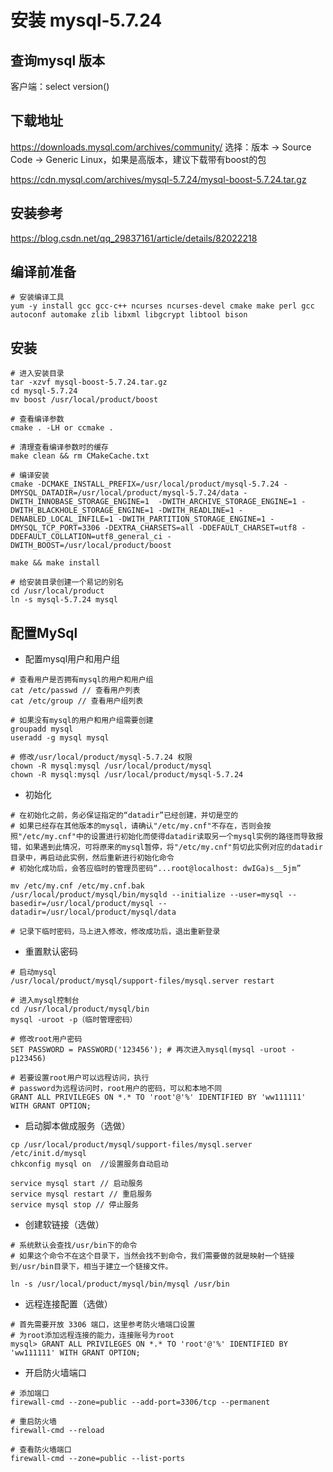 # 安装 mysql-5.7.24

## 查询mysql 版本
客户端：select version()

## 下载地址
https://downloads.mysql.com/archives/community/
选择：版本 -> Source Code -> Generic Linux，如果是高版本，建议下载带有boost的包

https://cdn.mysql.com/archives/mysql-5.7.24/mysql-boost-5.7.24.tar.gz

## 安装参考
https://blog.csdn.net/qq_29837161/article/details/82022218


## 编译前准备
```
# 安装编译工具
yum -y install gcc gcc-c++ ncurses ncurses-devel cmake make perl gcc autoconf automake zlib libxml libgcrypt libtool bison

```

## 安装

```
# 进入安装目录
tar -xzvf mysql-boost-5.7.24.tar.gz
cd mysql-5.7.24
mv boost /usr/local/product/boost

# 查看编译参数
cmake . -LH or ccmake . 

# 清理查看编译参数时的缓存
make clean && rm CMakeCache.txt

# 编译安装
cmake -DCMAKE_INSTALL_PREFIX=/usr/local/product/mysql-5.7.24 -DMYSQL_DATADIR=/usr/local/product/mysql-5.7.24/data -DWITH_INNOBASE_STORAGE_ENGINE=1  -DWITH_ARCHIVE_STORAGE_ENGINE=1 -DWITH_BLACKHOLE_STORAGE_ENGINE=1 -DWITH_READLINE=1 -DENABLED_LOCAL_INFILE=1 -DWITH_PARTITION_STORAGE_ENGINE=1 -DMYSQL_TCP_PORT=3306 -DEXTRA_CHARSETS=all -DDEFAULT_CHARSET=utf8 -DDEFAULT_COLLATION=utf8_general_ci -DWITH_BOOST=/usr/local/product/boost

make && make install

# 给安装目录创建一个易记的别名
cd /usr/local/product
ln -s mysql-5.7.24 mysql

```

## 配置MySql

- 配置mysql用户和用户组
```
# 查看用户是否拥有mysql的用户和用户组
cat /etc/passwd // 查看用户列表
cat /etc/group // 查看用户组列表

# 如果没有mysql的用户和用户组需要创建
groupadd mysql
useradd -g mysql mysql

# 修改/usr/local/product/mysql-5.7.24 权限
chown -R mysql:mysql /usr/local/product/mysql
chown -R mysql:mysql /usr/local/product/mysql-5.7.24
```

- 初始化
```
# 在初始化之前，务必保证指定的“datadir”已经创建，并切是空的
# 如果已经存在其他版本的mysql，请确认"/etc/my.cnf"不存在，否则会按照"/etc/my.cnf"中的设置进行初始化而使得datadir读取另一个mysql实例的路径而导致报错，如果遇到此情况，可将原来的mysql暂停，将"/etc/my.cnf"剪切此实例对应的datadir目录中，再启动此实例，然后重新进行初始化命令
# 初始化成功后，会答应临时的管理员密码“...root@localhost: dwIGa)s__5jm”

mv /etc/my.cnf /etc/my.cnf.bak
/usr/local/product/mysql/bin/mysqld --initialize --user=mysql --basedir=/usr/local/product/mysql --datadir=/usr/local/product/mysql/data

# 记录下临时密码，马上进入修改，修改成功后，退出重新登录
```

- 重置默认密码
```
# 启动mysql
/usr/local/product/mysql/support-files/mysql.server restart

# 进入mysql控制台
cd /usr/local/product/mysql/bin
mysql -uroot -p（临时管理密码）

# 修改root用户密码
SET PASSWORD = PASSWORD('123456'); # 再次进入mysql(mysql -uroot -p123456)

# 若要设置root用户可以远程访问，执行
# password为远程访问时，root用户的密码，可以和本地不同
GRANT ALL PRIVILEGES ON *.* TO 'root'@'%' IDENTIFIED BY 'ww111111' WITH GRANT OPTION;
```


- 启动脚本做成服务（选做）
```
cp /usr/local/product/mysql/support-files/mysql.server /etc/init.d/mysql
chkconfig mysql on  //设置服务自动启动

service mysql start // 启动服务
service mysql restart // 重启服务
service mysql stop // 停止服务
```


- 创建软链接（选做）
```
# 系统默认会查找/usr/bin下的命令
# 如果这个命令不在这个目录下，当然会找不到命令，我们需要做的就是映射一个链接到/usr/bin目录下，相当于建立一个链接文件。

ln -s /usr/local/product/mysql/bin/mysql /usr/bin

```


- 远程连接配置（选做）
```
# 首先需要开放 3306 端口，这里参考防火墙端口设置
# 为root添加远程连接的能力，连接账号为root
mysql> GRANT ALL PRIVILEGES ON *.* TO 'root'@'%' IDENTIFIED BY 'ww111111' WITH GRANT OPTION;

```


- 开启防火墙端口
```
# 添加端口
firewall-cmd --zone=public --add-port=3306/tcp --permanent

# 重启防火墙
firewall-cmd --reload

# 查看防火墙端口
firewall-cmd --zone=public --list-ports
```

